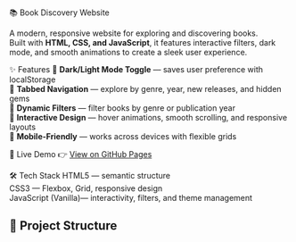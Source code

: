 📚 Book Discovery Website

A modern, responsive website for exploring and discovering books.  
Built with **HTML, CSS, and JavaScript**, it features interactive filters, dark mode, and smooth animations to create a sleek user experience.


 ✨ Features
🌙 **Dark/Light Mode Toggle** — saves user preference with localStorage  
 📑 **Tabbed Navigation** — explore by genre, year, new releases, and hidden gems  
🔎 **Dynamic Filters** — filter books by genre or publication year  
🎨 **Interactive Design** — hover animations, smooth scrolling, and responsive layouts  
📱 **Mobile-Friendly** — works across devices with flexible grids  



🚀 Live Demo
👉 [View on GitHub Pages](https://yourusername.github.io/book-discovery-site/)  
  

🛠️ Tech Stack
HTML5 — semantic structure  
CSS3 — Flexbox, Grid, responsive design  
JavaScript (Vanilla)— interactivity, filters, and theme management  

## 📂 Project Structure
